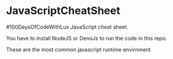 # JavaScriptCheatSheet

#100DaysOfCodeWithLux JavaScript cheat sheet.


You have to install NodeJS or DenoJs to run the code in this repo.


These are the most common javascript runtime envirnment 
